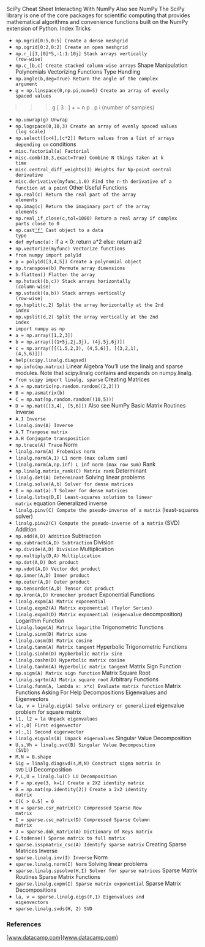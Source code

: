 SciPy Cheat Sheet
Interacting With NumPy Also see NumPy
The SciPy library is one of the core packages for
scientific computing that provides mathematical
algorithms and convenience functions built on the
NumPy extension of Python.
Index Tricks
* <code>np.mgrid[0:5,0:5] Create a dense meshgrid</code>
* <code>np.ogrid[0:2,0:2] Create an open meshgrid</code>
* <code>np.r_[[3,[0]*5,-1:1:10j] Stack arrays vertically (row-wise)</code>
* <code>np.c_[b,c] Create stacked column-wise arrays</code>
Shape Manipulation
Polynomials
Vectorizing Functions
Type Handling
* <code>np.angle(b,deg=True) Return the angle of the complex argument</code>
* <code>g = np.linspace(0,np.pi,num=5) Create an array of evenly spaced values</code>
> > > g [ 3 : ] + = n p . p i (number of samples)
* <code>np.unwrap(g) Unwrap</code>
* <code>np.logspace(0,10,3) Create an array of evenly spaced values (log scale)</code>
* <code>np.select([c<4],[c*2]) Return values from a list of arrays depending on</code>
conditions
* <code>misc.factorial(a) Factorial</code>
* <code>misc.comb(10,3,exact=True) Combine N things taken at k time</code>
* <code>misc.central_diff_weights(3) Weights for Np-point central derivative</code>
* <code>misc.derivative(myfunc,1.0) Find the n-th derivative of a function at a point</code>
Other Useful Functions
* <code>np.real(c) Return the real part of the array elements</code>
* <code>np.imag(c) Return the imaginary part of the array elements</code>
* <code>np.real_if_close(c,tol=1000) Return a real array if complex parts close to 0</code>
* <code>np.cast['f'](np.pi) Cast object to a data type</code>
* <code>def myfunc(a):</code>
if a < 0:
return a*2
else:
return a/2
* <code>np.vectorize(myfunc) Vectorize functions</code>
* <code>from numpy import poly1d</code>
* <code>p = poly1d([3,4,5]) Create a polynomial object</code>
* <code>np.transpose(b) Permute array dimensions</code>
* <code>b.flatten() Flatten the array</code>
* <code>np.hstack((b,c)) Stack arrays horizontally (column-wise)</code>
* <code>np.vstack((a,b)) Stack arrays vertically (row-wise)</code>
* <code>np.hsplit(c,2) Split the array horizontally at the 2nd index</code>
* <code>np.vpslit(d,2) Split the array vertically at the 2nd index</code>
* <code>import numpy as np</code>
* <code>a = np.array([1,2,3])</code>
* <code>b = np.array([(1+5j,2j,3j), (4j,5j,6j)])</code>
* <code>c = np.array([[(1.5,2,3), (4,5,6)], [(3,2,1), (4,5,6)]])</code>
* <code>help(scipy.linalg.diagsvd)</code>
* <code>np.info(np.matrix)</code>
Linear Algebra
You’ll use the linalg and sparse modules. Note that scipy.linalg contains and expands on numpy.linalg.
* <code>from scipy import linalg, sparse</code>
Creating Matrices
* <code>A = np.matrix(np.random.random((2,2)))</code>
* <code>B = np.asmatrix(b)</code>
* <code>C = np.mat(np.random.random((10,5)))</code>
* <code>D = np.mat([[3,4], [5,6]])</code>
Also see NumPy
Basic Matrix Routines
Inverse
* <code>A.I Inverse</code>
* <code>linalg.inv(A) Inverse</code>
* <code>A.T Tranpose matrix</code>
* <code>A.H Conjugate transposition</code>
* <code>np.trace(A) Trace</code>
Norm
* <code>linalg.norm(A) Frobenius norm</code>
* <code>linalg.norm(A,1) L1 norm (max column sum)</code>
* <code>linalg.norm(A,np.inf) L inf norm (max row sum)</code>
Rank
* <code>np.linalg.matrix_rank(C) Matrix rank</code>
Determinant
* <code>linalg.det(A) Determinant</code>
Solving linear problems
* <code>linalg.solve(A,b) Solver for dense matrices</code>
* <code>E = np.mat(a).T Solver for dense matrices</code>
* <code>linalg.lstsq(D,E) Least-squares solution to linear matrix</code>
equation
Generalized inverse
* <code>linalg.pinv(C) Compute the pseudo-inverse of a matrix</code>
(least-squares solver)
* <code>linalg.pinv2(C) Compute the pseudo-inverse of a matrix</code>
(SVD)
Addition
* <code>np.add(A,D) Addition</code>
Subtraction
* <code>np.subtract(A,D) Subtraction</code>
Division
* <code>np.divide(A,D) Division</code>
Multiplication
* <code>np.multiply(D,A) Multiplication</code>
* <code>np.dot(A,D) Dot product</code>
* <code>np.vdot(A,D) Vector dot product</code>
* <code>np.inner(A,D) Inner product</code>
* <code>np.outer(A,D) Outer product</code>
* <code>np.tensordot(A,D) Tensor dot product</code>
* <code>np.kron(A,D) Kronecker product</code>
Exponential Functions
* <code>linalg.expm(A) Matrix exponential</code>
* <code>linalg.expm2(A) Matrix exponential (Taylor Series)</code>
* <code>linalg.expm3(D) Matrix exponential (eigenvalue</code>
decomposition)
Logarithm Function
* <code>linalg.logm(A) Matrix logarithm</code>
Trigonometric Tunctions
* <code>linalg.sinm(D) Matrix sine</code>
* <code>linalg.cosm(D) Matrix cosine</code>
* <code>linalg.tanm(A) Matrix tangent</code>
Hyperbolic Trigonometric Functions
* <code>linalg.sinhm(D) Hypberbolic matrix sine</code>
* <code>linalg.coshm(D) Hyperbolic matrix cosine</code>
* <code>linalg.tanhm(A) Hyperbolic matrix tangent</code>
Matrix Sign Function
* <code>np.sigm(A) Matrix sign function</code>
Matrix Square Root
* <code>linalg.sqrtm(A) Matrix square root</code>
Arbitrary Functions
* <code>linalg.funm(A, lambda x: x*x) Evaluate matrix function</code>
Matrix Functions
Asking For Help
Decompositions
Eigenvalues and Eigenvectors
* <code>la, v = linalg.eig(A) Solve ordinary or generalized</code>
eigenvalue problem for square matrix
* <code>l1, l2 = la Unpack eigenvalues</code>
* <code>v[:,0] First eigenvector</code>
* <code>v[:,1] Second eigenvector</code>
* <code>linalg.eigvals(A) Unpack eigenvalues</code>
Singular Value Decomposition
* <code>U,s,Vh = linalg.svd(B) Singular Value Decomposition (SVD)</code>
* <code>M,N = B.shape</code>
* <code>Sig = linalg.diagsvd(s,M,N) Construct sigma matrix in SVD</code>
LU Decomposition
* <code>P,L,U = linalg.lu(C) LU Decomposition</code>
* <code>F = np.eye(3, k=1) Create a 2X2 identity matrix</code>
* <code>G = np.mat(np.identity(2)) Create a 2x2 identity matrix</code>
* <code>C[C > 0.5] = 0</code>
* <code>H = sparse.csr_matrix(C) Compressed Sparse Row matrix</code>
* <code>I = sparse.csc_matrix(D) Compressed Sparse Column matrix</code>
* <code>J = sparse.dok_matrix(A) Dictionary Of Keys matrix</code>
* <code>E.todense() Sparse matrix to full matrix</code>
* <code>sparse.isspmatrix_csc(A) Identify sparse matrix</code>
Creating Sparse Matrices
Inverse
* <code>sparse.linalg.inv(I) Inverse</code>
Norm
* <code>sparse.linalg.norm(I) Norm</code>
Solving linear problems
* <code>sparse.linalg.spsolve(H,I) Solver for sparse matrices</code>
Sparse Matrix Routines
Sparse Matrix Functions
* <code>sparse.linalg.expm(I) Sparse matrix exponential</code>
Sparse Matrix Decompositions
* <code>la, v = sparse.linalg.eigs(F,1) Eigenvalues and eigenvectors</code>
* <code>sparse.linalg.svds(H, 2) SVD</code>



### References
[www.datacamp.com](www.datacamp.com)
